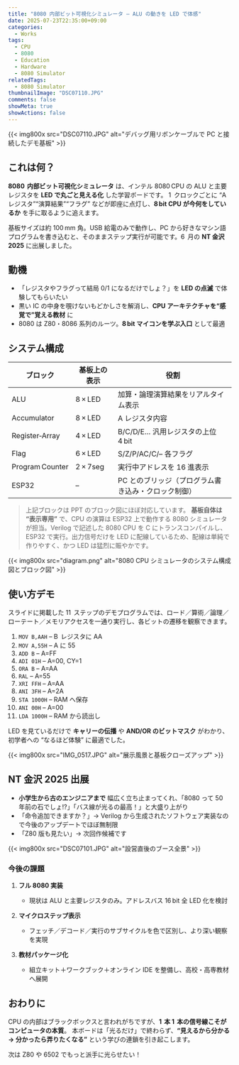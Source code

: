 ```yaml
---
title: "8080 内部ビット可視化シミュレータ – ALU の動きを LED で体感"
date: 2025-07-23T22:35:00+09:00
categories:
  - Works
tags:
  - CPU
  - 8080
  - Education
  - Hardware
  - 8080 Simulator
relatedTags:
  - 8080 Simulator
thumbnailImage: "DSC07110.JPG"
comments: false
showMeta: true
showActions: false
---
```


{{< img800x src="DSC07110.JPG" alt="デバッグ用リボンケーブルで PC と接続したデモ基板" >}}

## これは何？

**8080  内部ビット可視化シミュレータ** は、インテル 8080 CPU の ALU と主要レジスタを **LED で丸ごと見える化** した学習ボードです。
1  クロックごとに “A レジスタ”“演算結果”“フラグ” などが即座に点灯し、**8 bit CPU が今何をしているか** を手に取るように追えます。

基板サイズは約 100 mm 角。USB 給電のみで動作し、PC から好きなマシン語プログラムを書き込むと、そのままステップ実行が可能です。6  月の **NT 金沢 2025** に出展しました。

## 動機

- 「レジスタやフラグって結局 0/1 になるだけでしょ？」を **LED の点滅** で体験してもらいたい
- 黒い IC の中身を覗けないもどかしさを解消し、**CPU アーキテクチャを“感覚で”覚える教材** に
- 8080 は Z80・8086 系列のルーツ。**8 bit マイコンを学ぶ入口** として最適

## システム構成

| ブロック        | 基板上の表示 | 役割                                                |
| --------------- | ------------ | --------------------------------------------------- |
| ALU             | 8 × LED      | 加算・論理演算結果をリアルタイム表示                |
| Accumulator     | 8 × LED      | A レジスタ内容                                      |
| Register‑Array  | 4 × LED      | B/C/D/E… 汎用レジスタの上位 4 bit                   |
| Flag            | 6 × LED      | S/Z/P/AC/C/– 各フラグ                               |
| Program Counter | 2 × 7seg     | 実行中アドレスを 16 進表示                          |
| ESP32           | –            | PC とのブリッジ（プログラム書き込み・クロック制御） |

> 上記ブロックは PPT のブロック図にほぼ対応しています。
> **基板自体は “表示専用”** で、CPU の演算は ESP32 上で動作する 8080 シミュレータが担当。Verilog で記述した 8080 CPU を C にトランスコンパイルし、ESP32 で実行。出力信号だけを LED に配線しているため、配線は単純で作りやすく、かつ LED は猛烈に賑やかです。

{{< img800x src="diagram.png" alt="8080 CPU シミュレータのシステム構成図とブロック図" >}}

## 使い方デモ

スライドに掲載した 11  ステップのデモプログラムでは、ロード／算術／論理／ローテート／メモリアクセスを一通り実行し、各ビットの遷移を観察できます。

1. `MOV B,AAH` – B  レジスタに AA
2. `MOV A,55H` – A に 55
3. `ADD B` – A=FF
4. `ADI 01H` – A=00, CY=1
5. `ORA B` – A=AA
6. `RAL` – A=55
7. `XRI FFH` – A=AA
8. `ANI 3FH` – A=2A
9. `STA 1000H` – RAM へ保存
10. `ANI 00H` – A=00
11. `LDA 1000H` – RAM から読出し

LED を見ているだけで **キャリーの伝播** や **AND/OR のビットマスク** がわかり、初学者への “なるほど体験” に最適でした。

{{< img800x src="IMG_0517.JPG" alt="展示風景と基板クローズアップ" >}}


## NT 金沢 2025 出展

- **小学生から古のエンジニアまで** 幅広く立ち止まってくれ、「8080 って 50  年前の石でしょ!?」「バス線が光るの最高！」と大盛り上がり
- 「命令追加できますか？」→ Verilog から生成されたソフトウェア実装なので今後のアップデートでほぼ無制限
- 「Z80 版も見たい」→ 次回作候補です

{{< img800x src="DSC07101.JPG" alt="設営直後のブース全景" >}}

### 今後の課題

1. **フル 8080 実装**

   - 現状は ALU と主要レジスタのみ。アドレスバス 16 bit 全 LED 化を検討

2. **マイクロステップ表示**

   - フェッチ／デコード／実行のサブサイクルを色で区別し、より深い観察を実現

3. **教材パッケージ化**

   - 組立キット＋ワークブック＋オンライン IDE を整備し、高校・高専教材へ展開

## おわりに

CPU の内部はブラックボックスと言われがちですが、**1  本 1  本の信号線こそがコンピュータの本質**。
本ボードは「光るだけ」で終わらず、**“見えるから分かる → 分かったら弄りたくなる”** という学びの連鎖を引き起こします。

次は Z80 や 6502 でもっと派手に光らせたい！
